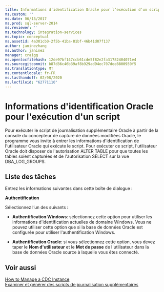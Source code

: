 ```yaml
---
title: Informations d’identification Oracle pour l’exécution d’un script | Microsoft Docs
ms.custom: ''
ms.date: 06/13/2017
ms.prod: sql-server-2014
ms.reviewer: ''
ms.technology: integration-services
ms.topic: conceptual
ms.assetid: 4a301cb0-2f5b-41ba-81bf-46b41d07f137
author: janinezhang
ms.author: janinez
manager: craigg
ms.openlocfilehash: 12de97bf147ccb61cde5f82e2fa31782404071e4
ms.sourcegitcommit: b87d36c46b39af8b929ad94ec707dee8800950f5
ms.translationtype: MT
ms.contentlocale: fr-FR
ms.lasthandoff: 02/08/2020
ms.locfileid: "62771110"
---
```

# <a name="oracle-credentials-for-running-script"></a>Informations d'identification Oracle pour l'exécution d'un script
  Pour exécuter le script de journalisation supplémentaire Oracle à partir de la console du concepteur de capture de données modifiées Oracle, le programme vous invite à entrer les informations d'identification de l'utilisateur Oracle qui exécute le script. Pour exécuter ce script, l'utilisateur Oracle doit disposer de l'autorisation ALTER TABLE pour que toutes les tables soient capturées et de l'autorisation SELECT sur la vue DBA_LOG_GROUPS.  
  
## <a name="task-list"></a>Liste des tâches  
 Entrez les informations suivantes dans cette boîte de dialogue :  
  
 **Authentification**  
  
 Sélectionnez l’un des suivants :  
  
-   **Authentification Windows**: sélectionnez cette option pour utiliser les informations d'identification actuelles de domaine Windows. Vous ne pouvez utiliser cette option que si la base de données Oracle est configurée pour utiliser l'authentification Windows.  
  
-   **Authentification Oracle**: si vous sélectionnez cette option, vous devez taper le **Nom d'utilisateur** et le **Mot de passe** de l'utilisateur dans la base de données Oracle source à laquelle vous êtes connecté.  
  
## <a name="see-also"></a>Voir aussi  
 [How to Manage a CDC Instance](manage-a-cdc-instance.md)   
 [Examiner et générer des scripts de journalisation supplémentaires](review-and-generate-supplemental-logging-scripts.md)  
  
  
